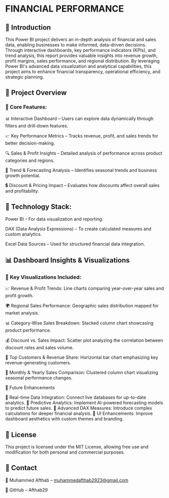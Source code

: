 # FINANCIAL PERFORMANCE

## 🚀 Introduction

This Power BI project delivers an in-depth analysis of financial and sales data, enabling businesses to make informed, data-driven decisions. Through interactive dashboards, key performance indicators (KPIs), and trend analysis, this report provides valuable insights into revenue growth, profit margins, sales performance, and regional distribution. By leveraging Power BI's advanced data visualization and analytical capabilities, this project aims to enhance financial transparency, operational efficiency, and strategic planning.

## 📂 Project Overview

### 🔹 Core Features:

📊 Interactive Dashboard – Users can explore data dynamically through filters and drill-down features.

📈 Key Performance Metrics – Tracks revenue, profit, and sales trends for better decision-making.

🔍 Sales & Profit Insights – Detailed analysis of performance across product categories and regions.

📆 Trend & Forecasting Analysis – Identifies seasonal trends and business growth potential.

💲 Discount & Pricing Impact – Evaluates how discounts affect overall sales and profitability.

## 🔹 Technology Stack:

Power BI – For data visualization and reporting.

DAX (Data Analysis Expressions) – To create calculated measures and custom analytics.

Excel Data Sources – Used for structured financial data integration.

## 📊 Dashboard Insights & Visualizations

### 📌 Key Visualizations Included:

📈 Revenue & Profit Trends: Line charts comparing year-over-year sales and profit growth.

🌍 Regional Sales Performance: Geographic sales distribution mapped for market analysis.

📊 Category-Wise Sales Breakdown: Stacked column chart showcasing product performance.

💰 Discount vs. Sales Impact: Scatter plot analyzing the correlation between discount rates and sales volume.

📌 Top Customers & Revenue Share: Horizontal bar chart emphasizing key revenue-generating customers.

🔄 Monthly & Yearly Sales Comparison: Clustered column chart visualizing seasonal performance changes.

🔄 Future Enhancements

📌 Real-time Data Integration: Connect live databases for up-to-date analytics.
📌 Predictive Analytics: Implement AI-powered forecasting models to predict future sales.
📌 Advanced DAX Measures: Introduce complex calculations for deeper financial analysis.
📌 UI Enhancements: Improve dashboard aesthetics with custom themes and branding.

## 📜 License

This project is licensed under the MIT License, allowing free use and modification for both personal and commercial purposes.

## 📩 Contact

📧 Muhammed Afthab – muhammedafthab2923@gmail.com

🔗 GitHub – Afthab29
